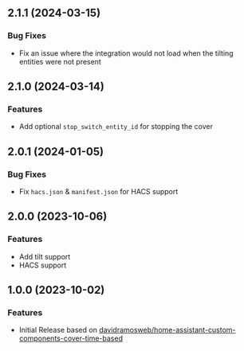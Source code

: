 ## 2.1.1 (2024-03-15)

### Bug Fixes

- Fix an issue where the integration would not load when the tilting entities were not present

## 2.1.0 (2024-03-14)

### Features

- Add optional `stop_switch_entity_id` for stopping the cover


## 2.0.1 (2024-01-05)

### Bug Fixes

- Fix `hacs.json` & `manifest.json` for HACS support


## 2.0.0 (2023-10-06)

### Features

- Add tilt support
- HACS support

## 1.0.0 (2023-10-02)

### Features

- Initial Release based on [davidramosweb/home-assistant-custom-components-cover-time-based](https://github.com/davidramosweb/home-assistant-custom-components-cover-time-based)
